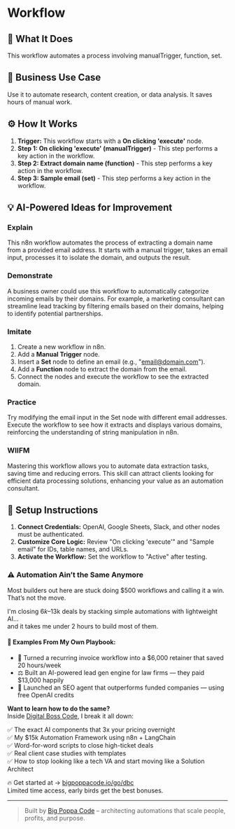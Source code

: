 # Workflow

## 🚀 What It Does
This workflow automates a process involving manualTrigger, function, set.

## 💼 Business Use Case
Use it to automate research, content creation, or data analysis. It saves hours of manual work.

## ⚙️ How It Works
1.  **Trigger:** This workflow starts with a **On clicking 'execute'** node.
2. **Step 1: On clicking 'execute' (manualTrigger)** - This step performs a key action in the workflow.
3. **Step 2: Extract domain name (function)** - This step performs a key action in the workflow.
4. **Step 3: Sample email (set)** - This step performs a key action in the workflow.

## 💡 AI-Powered Ideas for Improvement
### Explain
This n8n workflow automates the process of extracting a domain name from a provided email address. It starts with a manual trigger, takes an email input, processes it to isolate the domain, and outputs the result.

### Demonstrate
A business owner could use this workflow to automatically categorize incoming emails by their domains. For example, a marketing consultant can streamline lead tracking by filtering emails based on their domains, helping to identify potential partnerships.

### Imitate
1. Create a new workflow in n8n.
2. Add a **Manual Trigger** node.
3. Insert a **Set** node to define an email (e.g., "email@domain.com").
4. Add a **Function** node to extract the domain from the email.
5. Connect the nodes and execute the workflow to see the extracted domain.

### Practice
Try modifying the email input in the Set node with different email addresses. Execute the workflow to see how it extracts and displays various domains, reinforcing the understanding of string manipulation in n8n.

### WIIFM
Mastering this workflow allows you to automate data extraction tasks, saving time and reducing errors. This skill can attract clients looking for efficient data processing solutions, enhancing your value as an automation consultant.

## 🔧 Setup Instructions
1. **Connect Credentials:** OpenAI, Google Sheets, Slack, and other nodes must be authenticated.
2. **Customize Core Logic:** Review "On clicking 'execute'" and "Sample email" for IDs, table names, and URLs.
3. **Activate the Workflow:** Set the workflow to "Active" after testing.

### ⚠️ Automation Ain’t the Same Anymore

Most builders out here are stuck doing $500 workflows and calling it a win.  
That’s not the move.  

I'm closing $6k–$13k deals by stacking simple automations with lightweight AI...  
and it takes me under 2 hours to build most of them.

#### 🧠 Examples From My Own Playbook:
- 🔁 Turned a recurring invoice workflow into a $6,000 retainer that saved 20 hours/week  
- ⚖️ Built an AI-powered lead gen engine for law firms — they paid $13,000 happily  
- 🚀 Launched an SEO agent that outperforms funded companies — using free OpenAI credits  

**Want to learn how to do the same?**  
Inside [Digital Boss Code](https://bigpoppacode.io/go/dbc), I break it all down:

✅ The exact AI components that 3x your pricing overnight  
✅ My $15k Automation Framework using n8n + LangChain  
✅ Word-for-word scripts to close high-ticket deals  
✅ Real client case studies with templates  
✅ How to stop looking like a tech VA and start moving like a Solution Architect  

🔥 Get started at → [bigpoppacode.io/go/dbc](https://bigpoppacode.io/go/dbc)  
Limited time access, early birds get the best bonuses.

---
> Built by [Big Poppa Code](https://bigpoppacode.io) – architecting automations that scale people, profits, and purpose.
